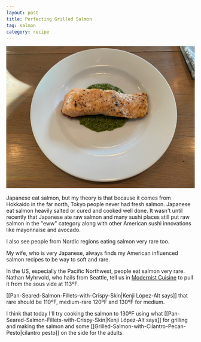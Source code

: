 ```yaml
---
layout: post
title: Perfecting Grilled Salmon
tag: salmon
category: recipe
---
```

![Grilled Salmon with Cilantro Pesto](/images/grilled-salmon-cilantro.jpeg)


Japanese eat salmon, but my theory is that because it comes from Hokkaido in the far north, Tokyo people never had fresh salmon. Japanese eat salmon heavily salted or cured and cooked well done. It wasn't until recently that Japanese ate raw salmon and many sushi places still put raw salmon in the "eww" category along with other American sushi innovations like mayonnaise and avocado.

I also see people from Nordic regions eating salmon very rare too.

My wife, who is very Japanese, always finds my American influenced salmon recipes to be way to soft and rare.

In the US, especially the Pacific Northwest, people eat salmon very rare. Nathan Myhrvold, who hails from Seattle, tell us in [Modernist Cuisine](https://modernistcuisine.com/books/modernist-cuisine-at-home/) to pull it from the sous vide at 113ºF.

[[Pan-Seared-Salmon-Fillets-with-Crispy-Skin|Kenji López-Alt says]] that rare should be 110ºF, medium-rare 120ºF and 130ºF for medium.

I think that today I'll try cooking the salmon to 130ºF using what [[Pan-Seared-Salmon-Fillets-with-Crispy-Skin|Kenji López-Alt says]]  for grilling and making the salmon and some [[Grilled-Salmon-with-Cilantro-Pecan-Pesto|cilantro pesto]] on the side for the adults.